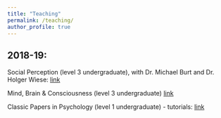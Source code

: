 ```yaml
---
title: "Teaching"
permalink: /teaching/
author_profile: true
---
```


## 2018-19:

Social Perception (level 3 undergraduate), with Dr. Michael Burt and Dr. Holger Wiese: [link](https://www.dur.ac.uk/faculty.handbook/module_description/?year=2018&module_code=PSYC3221)

Mind, Brain & Consciousness (level 3 undergraduate) [link](https://www.dur.ac.uk/faculty.handbook/module_description/?year=2018&module_code=PSYS3287)

Classic Papers in Psychology (level 1 undergraduate) - tutorials: [link](https://www.dur.ac.uk/faculty.handbook/module_description/?year=2018&module_code=PSYC1061)


